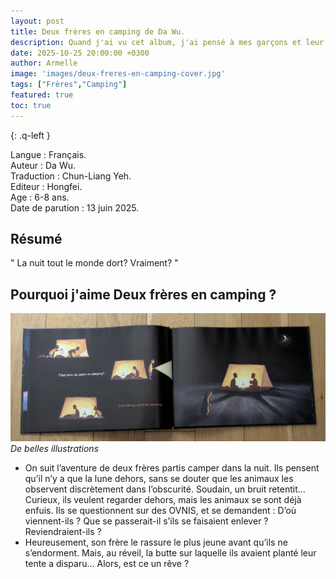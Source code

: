 ```yaml
---
layout: post
title: Deux frères en camping de Da Wu. 
description: Quand j'ai vu cet album, j'ai pensé à mes garçons et leur ferai découvrir quand ils seront plus grands.
date: 2025-10-25 20:00:00 +0300
author: Armelle
image: 'images/deux-freres-en-camping-cover.jpg'
tags: ["Frères","Camping"]
featured: true
toc: true
---
```


{: .q-left }

Langue : Français.    
Auteur : Da Wu.     
Traduction : Chun-Liang Yeh.                    
Editeur : Hongfei.              
Age : 6-8 ans.                             
Date de parution : 13 juin 2025.        

## Résumé

" La nuit tout le monde dort? Vraiment? "

## Pourquoi j'aime Deux frères en camping ?

![De belles illustrations](images/deux-freres-en-camping-int.jpg)
*De belles illustrations*
- On suit l’aventure de deux frères partis camper dans la nuit. Ils pensent qu’il n’y a que la lune dehors, sans se douter que les animaux les observent discrètement dans l’obscurité. 
Soudain, un bruit retentit...  Curieux, ils veulent regarder dehors, mais les animaux se sont déjà enfuis. Ils se questionnent sur des OVNIS, et se demandent : D’où viennent-ils ? Que se passerait-il s’ils se faisaient enlever ? Reviendraient-ils ? 
- Heureusement, son frère le rassure le plus jeune avant qu’ils ne s’endorment. Mais, au réveil, la butte sur laquelle ils avaient planté leur tente a disparu... Alors, est ce un rêve ?
